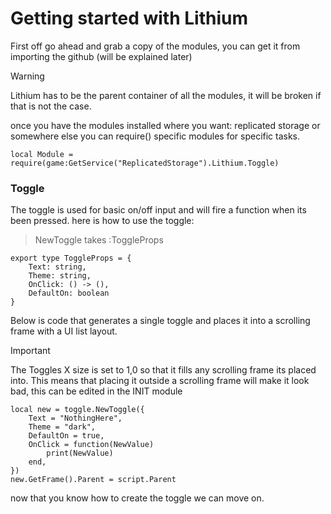 # Getting started with Lithium

First off go ahead and grab a copy of the modules, you can get it from importing the github (will be explained later)
> [!Warning]
> Lithium has to be the parent container of all the modules, it will be broken if that is not the case.

once you have the modules installed where you want: replicated storage or somewhere else you can require() specific modules for specific tasks.

```luau
local Module = require(game:GetService("ReplicatedStorage").Lithium.Toggle)
```

### Toggle

The toggle is used for basic on/off input and will fire a function when its been pressed.
here is how to use the toggle:

>NewToggle takes :ToggleProps

```luau
export type ToggleProps = {
	Text: string,
	Theme: string,
	OnClick: () -> (),
	DefaultOn: boolean
}
```
Below is code that generates a single toggle and places it into a scrolling frame with a UI list layout.

> [!Important]
> The Toggles X size is set to 1,0 so that it fills any scrolling frame its placed into.
> This means that placing it outside a scrolling frame will make it look bad, this can be edited in the INIT module

```luau
local new = toggle.NewToggle({
	Text = "NothingHere",
	Theme = "dark",
	DefaultOn = true,
	OnClick = function(NewValue)
		print(NewValue)
	end,
})
new.GetFrame().Parent = script.Parent
```
now that you know how to create the toggle we can move on.
